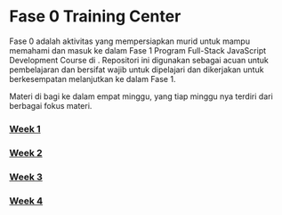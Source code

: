 # Fase 0 Training Center

Fase 0 adalah aktivitas yang mempersiapkan murid untuk mampu memahami dan masuk ke dalam Fase 1 Program
Full-Stack JavaScript Development Course di . Repositori ini digunakan sebagai acuan untuk pembelajaran dan bersifat wajib untuk dipelajari dan dikerjakan untuk berkesempatan melanjutkan ke dalam Fase 1.

Materi di bagi ke dalam empat minggu, yang tiap minggu nya terdiri dari berbagai fokus materi.

### [Week 1](./week-1/index.md)
### [Week 2](./week-2/index.md)
### [Week 3](./week-3/index.md)
### [Week 4](./week-4/index.md)
